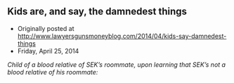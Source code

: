 ## Kids are, and say, the damnedest things

 * Originally posted at http://www.lawyersgunsmoneyblog.com/2014/04/kids-say-damnedest-things
 * Friday, April 25, 2014

_Child of a blood relative of SEK’s roommate, upon learning that SEK’s not a blood relative of his roommate:_